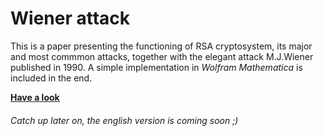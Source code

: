 # Wiener attack
This is a paper presenting the functioning of RSA cryptosystem, its major and most commmon attacks, together with the elegant attack M.J.Wiener published in 1990. A simple implementation in *Wolfram Mathematica* is included in the end.

<script src='PDFObject/pdfobject.js'></script>
<script>
PDFObject.embed("https://github.com/MatteoGiorgi/wiener_attack/blob/master/wiener_attack.pdf");
</script>

<b>[Have a look](https://nbviewer.jupyter.org/github/MatteoGiorgi/Wiener-Attack/blob/master/wiener_attack.pdf)</b>

###### Catch up later on, the english version is coming soon ;)
